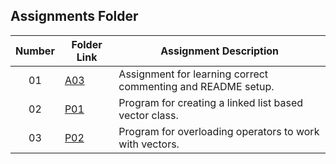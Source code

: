 ## Assignments Folder

|   Number   | Folder Link | Assignment Description |
| :--------: | ----------- | ---------------------- |
|     01     |[A03](https://github.com/BKoch74/2143-OOP-Koch/tree/main/Assignments/A03)|Assignment for learning correct commenting and README setup.|
|     02     |[P01](https://github.com/BKoch74/2143-OOP-Koch/tree/main/Assignments/P01)  |Program for creating a linked list based vector class.|
|     03     |[P02](https://github.com/BKoch74/2143-OOP-Koch/tree/main/Assignments/P02) |Program for overloading operators to work with vectors.|
